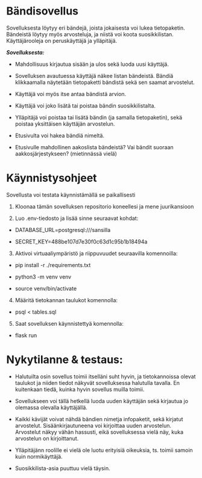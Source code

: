 # Bändisovellus #

Sovelluksesta löytyy eri bändejä, joista jokaisesta voi lukea tietopaketin. Bändeistä löytyy myös arvosteluja, ja niistä voi koota suosikkilistan. Käyttäjärooleja on peruskäyttäjä ja ylläpitäjä.

***Sovelluksesta:***

- Mahdollisuus kirjautua sisään ja ulos sekä luoda uusi käyttäjä.

- Sovelluksen avautuessa käyttäjä näkee listan bändeistä. Bändiä klikkaamalla näytetään tietopaketti bändistä sekä sen saamat arvostelut.

- Käyttäjä voi myös itse antaa bändistä arvion.

- Käyttäjä voi joko lisätä tai poistaa bändin suosikkilistalta.

- Ylläpitäjä voi poistaa tai lisätä bändin (ja samalla tietopaketin), sekä poistaa yksittäisen käyttäjän arvostelun.

- Etusivulta voi hakea bändiä nimeltä.

- Etusivulle mahdollinen aakoslista bändeistä? Vai bändit suoraan aakkosjärjestykseen? (mietinnässä vielä)

# Käynnistysohjeet #

Sovellusta voi testata käynnistämällä se paikallisesti

1. Kloonaa tämän sovelluksen repositorio koneellesi ja mene juurikansioon

2. Luo .env-tiedosto ja lisää sinne seuraavat kohdat:

- DATABASE_URL=postgresql:///sansilla

- SECRET_KEY=488be107d7e30f0c63d1c95b1b18494a

3. Aktivoi virtuaaliympäristö ja riippuvuudet seuraavilla komennoilla:

- pip install -r ./requirements.txt

- python3 -m venv venv

- source venv/bin/activate

4. Määritä tietokannan taulukot komennolla:

- psql < tables.sql

5. Saat sovelluksen käynnistettyä komennolla:

- flask run

# Nykytilanne & testaus: #

- Halutuilta osin sovellus toimii itselläni suht hyvin, ja tietokannoissa olevat taulukot ja niiden tiedot näkyvät sovelluksessa halutulla tavalla. En kuitenkaan tiedä, kuinka hyvin sovellus muilla toimii.

- Sovellukseen voi tällä hetkellä luoda uuden käyttäjän sekä kirjautua jo olemassa olevalla käyttäjällä.

- Kaikki kävijät voivat nähdä bändien nimetja infopaketit, sekä kirjatut arvostelut. Sisäänkirjautuneena voi kirjoittaa uuden arvostelun. Arvostelut näkyy vähän hassusti, eikä sovelluksessa vielä näy, kuka arvostelun on kirjoittanut.

- Ylläpitäjänn roolille ei vielä ole luotu erityisiä oikeuksia, ts. toimii samoin kuin normikäyttäjä.

- Suosikkilista-asia puuttuu vielä täysin.
